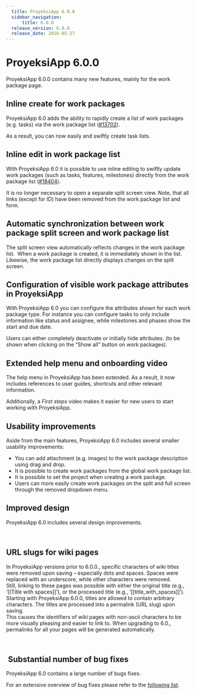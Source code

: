 ```yaml
---
  title: ProyeksiApp 6.0.0
  sidebar_navigation:
      title: 6.0.0
  release_version: 6.0.0
  release_date: 2016-05-27
---
```



# **ProyeksiApp 6.0.0**

ProyeksiApp 6.0.0 contains many new features, mainly for the work
package page.

## **Inline create for work packages**

ProyeksiApp 6.0 adds the ability to rapidly create a list of work
packages (e.g. tasks) via the work package list
([\#13702](https://community.proyeksiapp.com/work_packages/13702/activity)).

As a result, you can now easily and swiftly create task lists.



## Inline edit in work package list

With ProyeksiApp 6.0 it is possible to use inline editing to swiftly
update work packages (such as tasks, features, milestones) directly from
the work package
list ([\#18404](https://community.proyeksiapp.com/work_packages/18404/activity)).

It is no longer necessary to open a separate split screen view. Note,
that all links (except for ID) have been removed from the work package
list and form.



## Automatic synchronization between work package split screen and work package list

The split screen view automatically reflects changes in the work package
list.  When a work package is created, it is immediately shown in the
list. Likewise, the work package list directly displays changes on the
split screen.



## Configuration of visible work package attributes in ProyeksiApp

With ProyeksiApp 6.0 you can configure the attributes shown for each
work package type. For instance you can configure tasks to only include
information like status and assignee, while milestones and phases show
the start and due date.

Users can either completely deactivate or initially hide attributes. (to
be shown when clicking on the “Show all” button on work packages).



## Extended help menu and onboarding video

The help menu in ProyeksiApp has been extended. As a result, it now
includes references to user guides, shortcuts and other relevant
information.

Additionally, a *First steps* video makes it easier for new users to
start working with ProyeksiApp.



## **Usability improvements**

Aside from the main features, ProyeksiApp 6.0 includes several smaller
usability improvements:

  - You can add attachment (e.g. images) to the work package description
    using drag and drop.
  - It is possible to create work packages from the global work package
    list.
  - It is possible to set the project when creating a work package.
  - Users can more easily create work packages on the split and full
    screen through the removed dropdown menu.

## **Improved design**

ProyeksiApp 6.0 includes several design improvements.

 

## **URL slugs for wiki pages**

In ProyeksiApp versions prior to 6.0.0., specific characters of wiki
titles were removed upon saving – especially dots and spaces. Spaces
were replaced with an underscore, while other characters were removed.  
Still, linking to these pages was possible with either the original
title (e.g., ‘\[\[Title with spaces\]\]’), or the processed title (e.g.,
‘\[\[title\_with\_spaces\]\]’).  
Starting with ProyeksiApp 6.0.0, titles are allowed to contain arbitrary
characters. The titles are processed into a permalink (URL slug) upon
saving.  
This causes the identifiers of wiki pages with non-ascii characters to
be more visually pleasing and easier to link to. When upgrading to 6.0.,
permalinks for all your pages will be generated automatically.

 

##  **Substantial number of bug fixes**

ProyeksiApp 6.0 contains a large number of bugs fixes.

For an extensive overview of bug fixes please refer to the [following
list](https://community.proyeksiapp.com/projects/proyeksiapp/work_packages?query_props=%7B%22c%22:%5B%22id%22,%22type%22,%22status%22,%22subject%22,%22assigned_to%22%5D,%22t%22:%22parent:desc%22,%22f%22:%5B%7B%22n%22:%22fixed_version_id%22,%22o%22:%22%253D%22,%22t%22:%22list_optional%22,%22v%22:%22666%22%7D,%7B%22n%22:%22type_id%22,%22o%22:%22%253D%22,%22t%22:%22list_model%22,%22v%22:%221%22%7D,%7B%22n%22:%22subproject_id%22,%22o%22:%22*%22,%22t%22:%22list_subprojects%22%7D%5D,%22pa%22:1,%22pp%22:20%7D).


